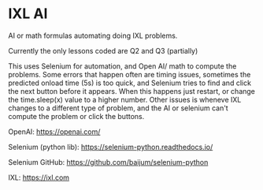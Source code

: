 # IXL AI
AI or math formulas automating doing IXL problems.

Currently the only lessons coded are Q2 and Q3 (partially)

This uses Selenium for automation, and Open AI/ math to compute the problems. Some errors that happen often are timing issues, sometimes the predicted onload time (5s) is too quick, and Selenium tries to find and click the next button before it appears. When this happens just restart, or change the time.sleep(x) value to a higher number. Other issues is wheneve IXL changes to a different type of problem, and the AI or selenium can't compute the problem or click the buttons.

OpenAI: https://openai.com/

Selenium (python lib): https://selenium-python.readthedocs.io/

Selenium GitHub: https://github.com/baijum/selenium-python

IXL: https://ixl.com
